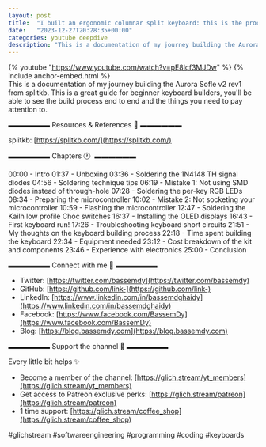 ```yaml
---
layout: post
title:  "I built an ergonomic columnar split keyboard: this is the process end to end"
date:   "2023-12-27T20:28:35+00:00"
categories: youtube deepdive
description: "This is a documentation of my journey building the Aurora Sofle v2 rev1 from splitkb. This is a great guide for beginner mechanical and ergonomic keyboard builders, you'll be able to see the build process end to end and the things you need to pay attention to."
---
```

{% youtube  "https://www.youtube.com/watch?v=pE8lcf3MJDw" %}
{% include anchor-embed.html %}
<br />
This is a documentation of my journey building the Aurora Sofle v2 rev1 from splitkb. This is a great guide for beginner keyboard builders, you'll be able to see the build process end to end and the things you need to pay attention to.

▬▬▬▬▬▬ Resources &amp; References 📕 ▬▬▬▬▬▬

splitkb: [https://splitkb.com/](https://splitkb.com/)

▬▬▬▬▬▬ Chapters 🕐  ▬▬▬▬▬▬

00:00 - Intro 
01:37 - Unboxing
03:36 - Soldering the 1N4148 TH signal diodes
04:56 - Soldering technique tips
06:19 - Mistake 1: Not using SMD diodes instead of through-hole
07:28 - Soldering the per-key RGB LEDs
08:34 - Preparing the microcontroller
10:02 - Mistake 2: Not socketing your microcontroller
10:59 - Flashing the microcontroller 
12:47 - Soldering the Kailh low profile Choc switches 
16:37 - Installing the OLED displays
16:43 - First keyboard run!
17:26 - Troubleshooting keyboard short circuits
21:51 - My thoughts on the keyboard building process
22:18 - Time spent building the keyboard
22:34 - Equipment needed 
23:12 - Cost breakdown of the kit and components
23:46 - Experience with electronics
25:00 - Conclusion 

▬▬▬▬▬▬ Connect with me 👋 ▬▬▬▬▬▬

- Twitter: [https://twitter.com/bassemdy](https://twitter.com/bassemdy)
- GitHub: [https://github.com/link-](https://github.com/link-)
- LinkedIn: [https://www.linkedin.com/in/bassemdghaidy](https://www.linkedin.com/in/bassemdghaidy)
- Facebook: [https://www.facebook.com/BassemDy](https://www.facebook.com/BassemDy)
- Blog: [https://blog.bassemdy.com](https://blog.bassemdy.com)

▬▬▬▬▬▬ Support the channel 💜 ▬▬▬▬▬▬

Every little bit helps ✨
- Become a member of the channel: [https://glich.stream/yt_members](https://glich.stream/yt_members)
- Get access to Patreon exclusive perks: [https://glich.stream/patreon](https://glich.stream/patreon)
- 1 time support: [https://glich.stream/coffee_shop](https://glich.stream/coffee_shop)

#glichstream #softwareengineering #programming #coding #keyboards
